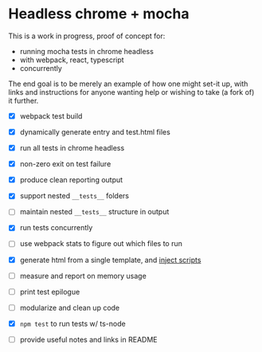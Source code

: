 # Headless chrome + mocha
This is a work in progress, proof of concept for:
- running mocha tests in chrome headless
- with webpack, react, typescript
- concurrently

The end goal is to be merely an example of how one might set-it up, with links and instructions for anyone wanting help or wishing to take (a fork of) it further.

- [x] webpack test build
- [x] dynamically generate entry and test.html files
- [x] run all tests in chrome headless
- [x] non-zero exit on test failure
- [x] produce clean reporting output
- [x] support nested `__tests__` folders
- [ ] maintain nested `__tests__` structure in output
- [x] run tests concurrently
- [ ] use webpack stats to figure out which files to run
- [x] generate html from a single template, and [inject scripts][1]
- [ ] measure and report on memory usage
- [ ] print test epilogue
- [ ] modularize and clean up code
- [x] `npm test` to run tests w/ ts-node
- [ ] provide useful notes and links in README


[1]: https://github.com/GoogleChrome/puppeteer/blob/master/docs/api.md#pageaddscripttagoptions